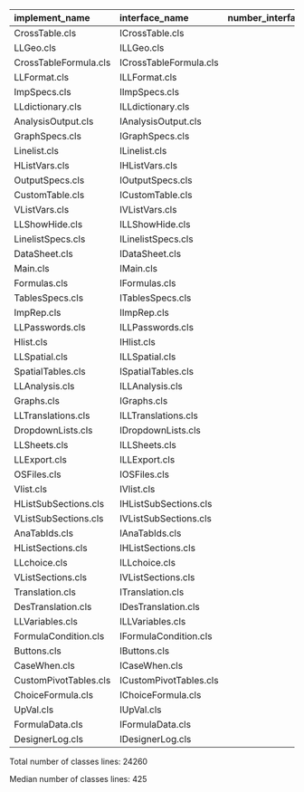

|implement_name        |interface_name         | number_interface_lines| number_implement_lines| tot_number_lines|
|:---------------------|:----------------------|----------------------:|----------------------:|----------------:|
|CrossTable.cls        |ICrossTable.cls        |                     57|                   1394|             1451|
|LLGeo.cls             |ILLGeo.cls             |                     79|                   1026|             1105|
|CrossTableFormula.cls |ICrossTableFormula.cls |                     22|                   1060|             1082|
|LLFormat.cls          |ILLFormat.cls          |                     85|                    886|              971|
|ImpSpecs.cls          |IImpSpecs.cls          |                     32|                    912|              944|
|LLdictionary.cls      |ILLdictionary.cls      |                     79|                    796|              875|
|AnalysisOutput.cls    |IAnalysisOutput.cls    |                     26|                    799|              825|
|GraphSpecs.cls        |IGraphSpecs.cls        |                     45|                    777|              822|
|Linelist.cls          |ILinelist.cls          |                     46|                    763|              809|
|HListVars.cls         |IHListVars.cls         |                     21|                    784|              805|
|OutputSpecs.cls       |IOutputSpecs.cls       |                     26|                    778|              804|
|CustomTable.cls       |ICustomTable.cls       |                     52|                    670|              722|
|VListVars.cls         |IVListVars.cls         |                     20|                    655|              675|
|LLShowHide.cls        |ILLShowHide.cls        |                     30|                    618|              648|
|LinelistSpecs.cls     |ILinelistSpecs.cls     |                     48|                    597|              645|
|DataSheet.cls         |IDataSheet.cls         |                     69|                    556|              625|
|Main.cls              |IMain.cls              |                     43|                    513|              556|
|Formulas.cls          |IFormulas.cls          |                     36|                    494|              530|
|TablesSpecs.cls       |ITablesSpecs.cls       |                     53|                    477|              530|
|ImpRep.cls            |IImpRep.cls            |                     54|                    411|              465|
|LLPasswords.cls       |ILLPasswords.cls       |                     47|                    413|              460|
|Hlist.cls             |IHlist.cls             |                     20|                    439|              459|
|LLSpatial.cls         |ILLSpatial.cls         |                     31|                    412|              443|
|SpatialTables.cls     |ISpatialTables.cls     |                     20|                    420|              440|
|LLAnalysis.cls        |ILLAnalysis.cls        |                     26|                    399|              425|
|Graphs.cls            |IGraphs.cls            |                     42|                    373|              415|
|LLTranslations.cls    |ILLTranslations.cls    |                     32|                    346|              378|
|DropdownLists.cls     |IDropdownLists.cls     |                     33|                    307|              340|
|LLSheets.cls          |ILLSheets.cls          |                     48|                    288|              336|
|LLExport.cls          |ILLExport.cls          |                     49|                    259|              308|
|OSFiles.cls           |IOSFiles.cls           |                     38|                    268|              306|
|Vlist.cls             |IVlist.cls             |                     23|                    282|              305|
|HListSubSections.cls  |IHListSubSections.cls  |                     26|                    272|              298|
|VListSubSections.cls  |IVListSubSections.cls  |                     26|                    268|              294|
|AnaTabIds.cls         |IAnaTabIds.cls         |                     19|                    273|              292|
|HListSections.cls     |IHListSections.cls     |                     29|                    260|              289|
|LLchoice.cls          |ILLchoice.cls          |                     45|                    237|              282|
|VListSections.cls     |IVListSections.cls     |                     28|                    249|              277|
|Translation.cls       |ITranslation.cls       |                     27|                    229|              256|
|DesTranslation.cls    |IDesTranslation.cls    |                     22|                    227|              249|
|LLVariables.cls       |ILLVariables.cls       |                     38|                    191|              229|
|FormulaCondition.cls  |IFormulaCondition.cls  |                     28|                    186|              214|
|Buttons.cls           |IButtons.cls           |                     27|                    186|              213|
|CaseWhen.cls          |ICaseWhen.cls          |                     21|                    173|              194|
|CustomPivotTables.cls |ICustomPivotTables.cls |                     28|                    142|              170|
|ChoiceFormula.cls     |IChoiceFormula.cls     |                     35|                    124|              159|
|UpVal.cls             |IUpVal.cls             |                     25|                    134|              159|
|FormulaData.cls       |IFormulaData.cls       |                     21|                    124|              145|
|DesignerLog.cls       |IDesignerLog.cls       |                     17|                     19|               36|


Total number of classes lines: 24260

Median number of classes lines: 425
